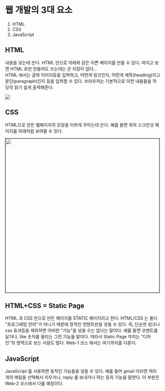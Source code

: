 # 웹 개발의 3대 요소

1. HTML
2. CSS
3. JavaScript

## HTML

내용을 넣는데 쓴다. HTML 만으로 아래와 같은 이쁜 페이지를 만들 수 있다. 따지고 보면 HTML 로만 만들어도 쓰는데는 큰 지장이 없다...  
HTML 에서는 글와 이미지등을 입력하고, 어떤게 링크인지, 어떤게 제목(heading)이고 문단(paragraph)인지 등을 입력할 수 있다. 브라우저는 기본적으로 이런 내용들을 적당히 읽기 쉽게 출력해준다.

![](https://i.imgur.com/Krw4ptT.png)

## CSS

HTML으로 만든 웹페이지의 모양을 이쁘게 꾸미는데 쓴다. 예를 들면 위의 스크린샷 페이지를 아래처럼 보여줄 수 있다.

<img src="https://i.imgur.com/hVgvAnA.png" width="500" style="border: 1px solid black">

## HTML+CSS = Static Page

HTML 과 CSS 만으로 만든 페이지를 STATIC 페이지라고 한다. HTML/CSS 는 둘다 "프로그래밍 언어"가 아니기 때문에 정적인 컨텐트만을 넣을 수 있다. 즉, 단순한 링크나 css 효과등을 제외하면 어떠한 "기능"을 넣을 수는 없다는 말이다. 예를 들면 코멘트를 달거나, like 숫자를 올리는 그런 기능들 말이다. 따라서 Static Page 까지는 "디자인"의 영역으로 보는 사람도 많다. Web-1 코스 에서는 여기까지를 다룬다.

## JavaScript

JavaScript 를 사용하면 동적인 기능들을 넣을 수 있다. 예를 들어 gmail 이라면 여러개의 메일을 선택해서 지우거나, reply 를 보내거나 하는 등의 기능을 말한다. 이 부분은 Web-2 코스에서 다룰 예정이다.